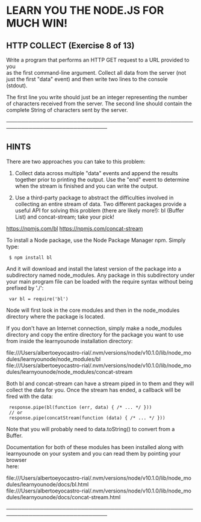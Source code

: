 # LEARN YOU THE NODE.JS FOR MUCH WIN!  
   
 ## HTTP COLLECT (Exercise 8 of 13)  
   
  Write a program that performs an HTTP GET request to a URL provided to you  
  as the first command-line argument. Collect all data from the server (not  
  just the first "data" event) and then write two lines to the console  
  (stdout).  
   
  The first line you write should just be an integer representing the number  
  of characters received from the server. The second line should contain the  
  complete String of characters sent by the server.  
   
 ─────────────────────────────────────────────────────────────────────────────  
   
 ## HINTS  
   
  There are two approaches you can take to this problem:  
   
  1) Collect data across multiple "data" events and append the results  
  together prior to printing the output. Use the "end" event to determine  
  when the stream is finished and you can write the output.  
   
  2) Use a third-party package to abstract the difficulties involved in  
  collecting an entire stream of data. Two different packages provide a  
  useful API for solving this problem (there are likely more!): bl (Buffer  
  List) and concat-stream; take your pick!  
   
  <https://npmjs.com/bl> <https://npmjs.com/concat-stream>  
   
  To install a Node package, use the Node Package Manager npm. Simply type:  
   
     $ npm install bl  
   
  And it will download and install the latest version of the package into a  
  subdirectory named node_modules. Any package in this subdirectory under  
  your main program file can be loaded with the require syntax without being  
  prefixed by './':  
   
     var bl = require('bl')  
   
  Node will first look in the core modules and then in the node_modules  
  directory where the package is located.  
   
  If you don't have an Internet connection, simply make a node_modules  
  directory and copy the entire directory for the package you want to use  
  from inside the learnyounode installation directory:  
   
  file:///Users/albertoeyocastro-rial/.nvm/versions/node/v10.1.0/lib/node_mo  
  dules/learnyounode/node_modules/bl  
  file:///Users/albertoeyocastro-rial/.nvm/versions/node/v10.1.0/lib/node_mo  
  dules/learnyounode/node_modules/concat-stream  
   
  Both bl and concat-stream can have a stream piped in to them and they will  
  collect the data for you. Once the stream has ended, a callback will be  
  fired with the data:  
   
     response.pipe(bl(function (err, data) { /* ... */ }))  
     // or  
     response.pipe(concatStream(function (data) { /* ... */ }))  
   
  Note that you will probably need to data.toString() to convert from a  
  Buffer.  
   
  Documentation for both of these modules has been installed along with  
  learnyounode on your system and you can read them by pointing your browser  
  here:  
   
  file:///Users/albertoeyocastro-rial/.nvm/versions/node/v10.1.0/lib/node_mo  
  dules/learnyounode/docs/bl.html  
  file:///Users/albertoeyocastro-rial/.nvm/versions/node/v10.1.0/lib/node_mo  
  dules/learnyounode/docs/concat-stream.html  
   
 ─────────────────────────────────────────────────────────────────────────────  